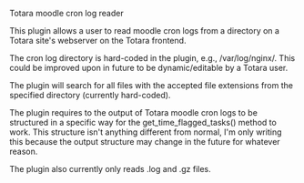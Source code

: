 Totara moodle cron log reader

This plugin allows a user to read moodle cron logs from a directory on a Totara site's webserver on the Totara frontend.

The cron log directory is hard-coded in the plugin, e.g., /var/log/nginx/. This could be improved upon in future to be dynamic/editable by a Totara user. 

The plugin will search for all files with the accepted file extensions from the specified directory (currently hard-coded).

The plugin requires to the output of Totara moodle cron logs to be structured in a specific way for the get_time_flagged_tasks() method to work. This structure isn't anything different from normal, I'm only writing this because the output structure may change in the future for whatever reason.

The plugin also currently only reads .log and .gz files.